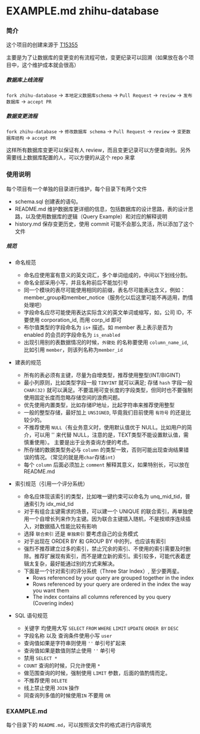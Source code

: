 EXAMPLE.md
zhihu-database
====

### 简介
这个项目的创建来源于 [T15355](http://ph.in.zhihu.com/T15355) 

主要是为了让数据库的变更变的有流程可依，变更纪录可以回溯（如果放在各个项目中，这个维护成本就会很高）

##### 数据库上线流程

 `fork zhihu-database` -> `本地定义数据库schema` -> `Pull Request` -> `review`  -> `发布数据库` -> `accept PR`


##### 数据变更流程

`fork zhihu-database` -> `修改数据库 schema` -> `Pull Request` -> `review` -> `变更数据库结构` -> `accept PR`

这样所有数据库变更可以保证有人 review，而且变更记录可以方便查询到。另外需要线上数据库配置的人，可以方便的从这个 repo 来拿

### 使用说明

每个项目有一个单独的目录进行维护，每个目录下有两个文件

* schema.sql  创建表的语句。
* README.md 维护数据库更详细的信息，包括数据库的设计思路，表的设计思路，以及使用数据库的逻辑（Query Example）和对应的解释说明
* history.md 保存变更历史，使用 commit 可能不会那么灵活，所以添加了这个文件

##### 规范
* 命名规范
	* 命名应使用富有意义的英文词汇，多个单词组成的，中间以下划线分割。
	* 命名全部采用小写，并且名称前后不能加引号
	* 同一个模块的表尽可能使用相同的前缀，表名尽可能表达含义，例如：member_group和member_notice（服务化以后这里可能不再适用，酌情处理吧）
	* 字段命名应尽可能使用表达实际含义的英文单词或缩写，如，公司 ID，不要使用 corporation_id, 而用 corp_id 即可
	* 布尔值类型的字段命名为 `is+` 描述。如 member 表上表示是否为 enabled 的会员的字段命名为 `is_enabled`
	* 出现引用别的表数据情况的时候，`外键处` 的名称要使用 `column_name_id`, 比如引用 `member`，则该列名称为`member_id`
* 建表的规范
	* 所有的表必须有主键，尽量为自增类型，推荐使用整型(INT/BIGINT)
	* 最小列原则，比如类型字段一般 `TINYINT` 就可以满足; 存储 `hash` 字段一般 `CHAR(32)` 就可以满足。不要滥用可变长度的字段类型，但同时也不要强制使用固定长度而忽略存储空间的浪费问题。
	* 优先使用内置类型，比如存储IP地址，比起字符串来推荐使用整型
	* 一般的整型存储，最好加上 `UNSIGNED`, 毕竟我们目前使用 `有符号` 的还是比较少的。
	* 不推荐使用 `NULL`（有业务意义时，使用默认值优于 NULL。比如用户的简介，可以用 '' 来代替 NULL，注意的是，TEXT类型不能设置默认值，需慎重使用）。 主要是出于业务查询方便的考虑。
	* 所存储的数据类型务必与 `column` 的类型一致，否则可能出现查询结果错误的情况。（常见的就是用`char`存储`int`） 
	* 每个 `column` 后面必须加上 `comment` 解释其意义，如果特别长，可以放在README.md
* 索引规范（引用一个评分系统）
	* 命名应体现该索引的类型，比如唯一键约束可以命名为 unq_mid_tid，普通索引为 idx_mid_tid
	* 对于有组合主键需求的场景，可以建一个 UNIQUE 的联合索引，再单独使用一个自增长列来作为主键。因为联合主键插入随机，不是按顺序连续插入，对数据插入性能比较有影响
	* 选择 `联合索引` 还是 `单独索引` 要考虑自己的业务模式
	* 对于出现在 ORDER BY 和 GROUP BY 中的列，也应该有索引
	* 强烈不推荐建立过多的索引，禁止冗余的索引、不使用的索引需要及时删除。推荐扩展现有索引，而不是建立新的索引。索引较多，可能代表着逻辑太复杂，最好能通过别的方式来解决。
	* 下面是一个针对索引的评分系统（Three Star Index）, 至少要两星。
		* Rows referenced by your query are grouped together in the index
		* Rows referenced by your query are ordered in the index the way you want them
		* The index contains all columns referenced by you query (Covering index)

* SQL 语句规范

	* 关键字 均使用大写 `SELECT` `FROM` `WHERE` `LIMIT` `UPDATE` `ORDER BY` `DESC`
	* 字段名称 以及 查询条件使用小写 `user`
	* 查询值如果是字符串则使用 `''` 单引号扩起来
	* 查询值如果是数值则禁止使用 `''` 单引号
	* 禁用 `SELECT * `
	* `COUNT` 查询的时候，只允许使用 `*`
	* 做范围查询的时候，强制使用 `LIMIT` 参数，后面的值酌情而定。
	* 不推荐使用 `DELETE`
	* 线上禁止使用 `JOIN` 操作
	* 同查询列多值的时候使用`IN` 不要用 `OR`

### EXAMPLE.md
每个目录下的 `README.md`，可以按照该文件的格式进行内容填充
